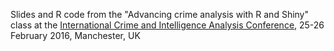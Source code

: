 Slides and R code from the "Advancing crime analysis with R and Shiny" class at the [International Crime and Intelligence Analysis Conference](http://www.ucl.ac.uk/jdi/events/int-CIA-conf), 25-26 February 2016, Manchester, UK
